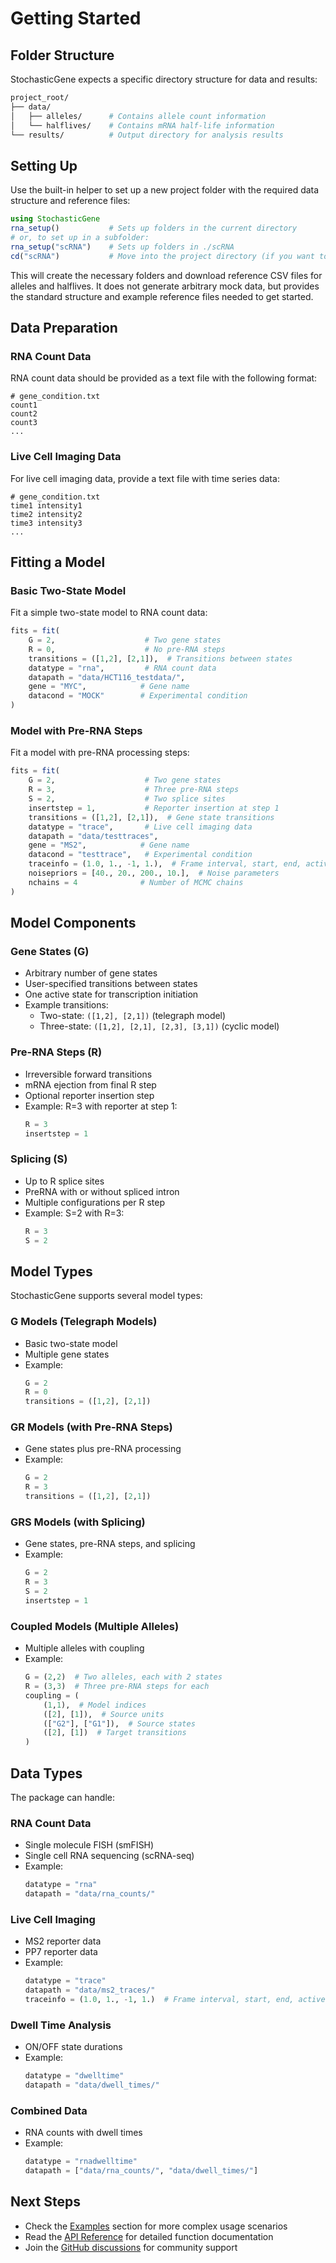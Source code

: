 # Getting Started

## Folder Structure

StochasticGene expects a specific directory structure for data and results:

```bash
project_root/
├── data/
│   ├── alleles/      # Contains allele count information
│   └── halflives/    # Contains mRNA half-life information
└── results/          # Output directory for analysis results
```

## Setting Up

Use the built-in helper to set up a new project folder with the required data structure and reference files:

```julia
using StochasticGene
rna_setup()           # Sets up folders in the current directory
# or, to set up in a subfolder:
rna_setup("scRNA")    # Sets up folders in ./scRNA
cd("scRNA")           # Move into the project directory (if you want to work there)
```

This will create the necessary folders and download reference CSV files for alleles and halflives. It does not generate arbitrary mock data, but provides the standard structure and example reference files needed to get started.

## Data Preparation

### RNA Count Data
RNA count data should be provided as a text file with the following format:
```text
# gene_condition.txt
count1
count2
count3
...
```

### Live Cell Imaging Data
For live cell imaging data, provide a text file with time series data:
```text
# gene_condition.txt
time1 intensity1
time2 intensity2
time3 intensity3
...
```

## Fitting a Model

### Basic Two-State Model
Fit a simple two-state model to RNA count data:

```julia
fits = fit(
    G = 2,                    # Two gene states
    R = 0,                    # No pre-RNA steps
    transitions = ([1,2], [2,1]),  # Transitions between states
    datatype = "rna",         # RNA count data
    datapath = "data/HCT116_testdata/",
    gene = "MYC",            # Gene name
    datacond = "MOCK"        # Experimental condition
)
```

### Model with Pre-RNA Steps
Fit a model with pre-RNA processing steps:

```julia
fits = fit(
    G = 2,                    # Two gene states
    R = 3,                    # Three pre-RNA steps
    S = 2,                    # Two splice sites
    insertstep = 1,           # Reporter insertion at step 1
    transitions = ([1,2], [2,1]),  # Gene state transitions
    datatype = "trace",       # Live cell imaging data
    datapath = "data/testtraces",
    gene = "MS2",            # Gene name
    datacond = "testtrace",   # Experimental condition
    traceinfo = (1.0, 1., -1, 1.),  # Frame interval, start, end, active fraction
    noisepriors = [40., 20., 200., 10.],  # Noise parameters
    nchains = 4              # Number of MCMC chains
)
```

## Model Components

### Gene States (G)
- Arbitrary number of gene states
- User-specified transitions between states
- One active state for transcription initiation
- Example transitions:
  - Two-state: `([1,2], [2,1])` (telegraph model)
  - Three-state: `([1,2], [2,1], [2,3], [3,1])` (cyclic model)

### Pre-RNA Steps (R)
- Irreversible forward transitions
- mRNA ejection from final R step
- Optional reporter insertion step
- Example: R=3 with reporter at step 1:
  ```julia
  R = 3
  insertstep = 1
  ```

### Splicing (S)
- Up to R splice sites
- PreRNA with or without spliced intron
- Multiple configurations per R step
- Example: S=2 with R=3:
  ```julia
  R = 3
  S = 2
  ```

## Model Types

StochasticGene supports several model types:

### G Models (Telegraph Models)
- Basic two-state model
- Multiple gene states
- Example:
  ```julia
  G = 2
  R = 0
  transitions = ([1,2], [2,1])
  ```

### GR Models (with Pre-RNA Steps)
- Gene states plus pre-RNA processing
- Example:
  ```julia
  G = 2
  R = 3
  transitions = ([1,2], [2,1])
  ```

### GRS Models (with Splicing)
- Gene states, pre-RNA steps, and splicing
- Example:
  ```julia
  G = 2
  R = 3
  S = 2
  insertstep = 1
  ```

### Coupled Models (Multiple Alleles)
- Multiple alleles with coupling
- Example:
  ```julia
  G = (2,2)  # Two alleles, each with 2 states
  R = (3,3)  # Three pre-RNA steps for each
  coupling = (
      (1,1),  # Model indices
      ([2], [1]),  # Source units
      (["G2"], ["G1"]),  # Source states
      ([2], [1])  # Target transitions
  )
  ```

## Data Types

The package can handle:

### RNA Count Data
- Single molecule FISH (smFISH)
- Single cell RNA sequencing (scRNA-seq)
- Example:
  ```julia
  datatype = "rna"
  datapath = "data/rna_counts/"
  ```

### Live Cell Imaging
- MS2 reporter data
- PP7 reporter data
- Example:
  ```julia
  datatype = "trace"
  datapath = "data/ms2_traces/"
  traceinfo = (1.0, 1., -1, 1.)  # Frame interval, start, end, active fraction
  ```

### Dwell Time Analysis
- ON/OFF state durations
- Example:
  ```julia
  datatype = "dwelltime"
  datapath = "data/dwell_times/"
  ```

### Combined Data
- RNA counts with dwell times
- Example:
  ```julia
  datatype = "rnadwelltime"
  datapath = ["data/rna_counts/", "data/dwell_times/"]
  ```

## Next Steps

- Check the [Examples](@ref) section for more complex usage scenarios
- Read the [API Reference](@ref) for detailed function documentation
- Join the [GitHub discussions](https://github.com/nih-niddk-mbs/StochasticGene.jl/discussions) for community support
